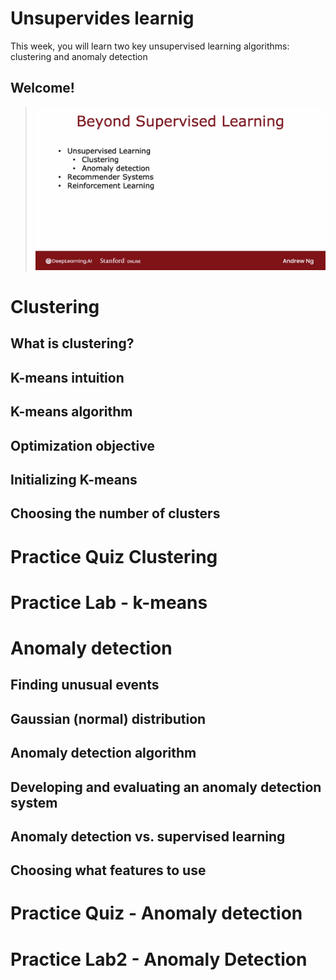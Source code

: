 # Unsupervides learnig

This week, you will learn two key unsupervised learning algorithms: clustering and anomaly detection

## Welcome!

> <img src="./images/w01-01-Welcome/img_2023-02-07_22-31-22.png">



# Clustering 

## What is clustering?

## K-means intuition

## K-means algorithm

## Optimization objective

## Initializing K-means

## Choosing the number of clusters




# Practice Quiz Clustering



# Practice Lab - k-means


# Anomaly detection

## Finding unusual events

## Gaussian (normal) distribution

## Anomaly detection algorithm

## Developing and evaluating an anomaly detection system

## Anomaly detection vs. supervised learning

## Choosing what features to use



# Practice Quiz - Anomaly detection

# Practice Lab2 - Anomaly Detection
